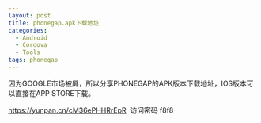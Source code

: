 ```yaml
---
layout: post
title: phonegap.apk下载地址
categories:
  - Android
  - Cordova
  - Tools
tags: phonegap
---
```


因为GOOGLE市场被屏，所以分享PHONEGAP的APK版本下载地址，IOS版本可以直接在APP STORE下载。

https://yunpan.cn/cM36ePHHRrEpR  访问密码 f8f8